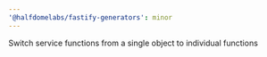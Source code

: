 ```yaml
---
'@halfdomelabs/fastify-generators': minor
---
```


Switch service functions from a single object to individual functions
